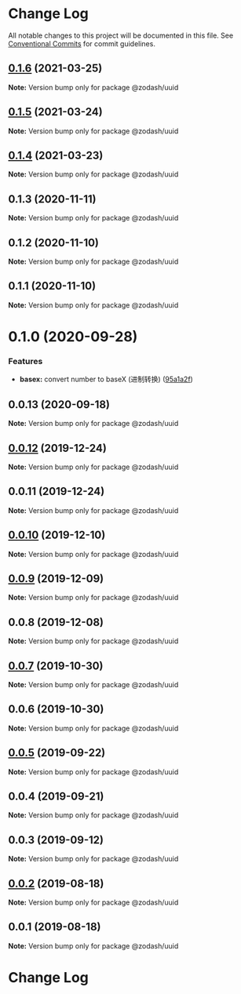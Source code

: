 # Change Log

All notable changes to this project will be documented in this file.
See [Conventional Commits](https://conventionalcommits.org) for commit guidelines.

## [0.1.6](https://github.com/zcorky/zodash/compare/@zodash/uuid@0.1.5...@zodash/uuid@0.1.6) (2021-03-25)

**Note:** Version bump only for package @zodash/uuid





## [0.1.5](https://github.com/zcorky/zodash/compare/@zodash/uuid@0.1.4...@zodash/uuid@0.1.5) (2021-03-24)

**Note:** Version bump only for package @zodash/uuid





## [0.1.4](https://github.com/zcorky/zodash/compare/@zodash/uuid@0.1.3...@zodash/uuid@0.1.4) (2021-03-23)

**Note:** Version bump only for package @zodash/uuid





## 0.1.3 (2020-11-11)

**Note:** Version bump only for package @zodash/uuid





## 0.1.2 (2020-11-10)

**Note:** Version bump only for package @zodash/uuid





## 0.1.1 (2020-11-10)

**Note:** Version bump only for package @zodash/uuid





# 0.1.0 (2020-09-28)


### Features

* **basex:** convert number to baseX (进制转换) ([95a1a2f](https://github.com/zcorky/zodash/commit/95a1a2f361d73de5caa3b8e297c1643e97e40983))





## 0.0.13 (2020-09-18)

**Note:** Version bump only for package @zodash/uuid





## [0.0.12](https://github.com/zcorky/zodash/compare/@zodash/uuid@0.0.11...@zodash/uuid@0.0.12) (2019-12-24)

**Note:** Version bump only for package @zodash/uuid





## 0.0.11 (2019-12-24)

**Note:** Version bump only for package @zodash/uuid





## [0.0.10](https://github.com/zcorky/zodash/compare/@zodash/uuid@0.0.9...@zodash/uuid@0.0.10) (2019-12-10)

**Note:** Version bump only for package @zodash/uuid





## [0.0.9](https://github.com/zcorky/zodash/compare/@zodash/uuid@0.0.8...@zodash/uuid@0.0.9) (2019-12-09)

**Note:** Version bump only for package @zodash/uuid





## 0.0.8 (2019-12-08)

**Note:** Version bump only for package @zodash/uuid





## [0.0.7](https://github.com/zcorky/zodash/compare/@zodash/uuid@0.0.6...@zodash/uuid@0.0.7) (2019-10-30)

**Note:** Version bump only for package @zodash/uuid





## 0.0.6 (2019-10-30)

**Note:** Version bump only for package @zodash/uuid





## [0.0.5](https://github.com/zcorky/zodash/compare/@zodash/uuid@0.0.4...@zodash/uuid@0.0.5) (2019-09-22)

**Note:** Version bump only for package @zodash/uuid





## 0.0.4 (2019-09-21)

**Note:** Version bump only for package @zodash/uuid





## 0.0.3 (2019-09-12)

**Note:** Version bump only for package @zodash/uuid





## [0.0.2](https://github.com/zcorky/zodash/compare/@zodash/uuid@0.0.1...@zodash/uuid@0.0.2) (2019-08-18)

**Note:** Version bump only for package @zodash/uuid





## 0.0.1 (2019-08-18)

**Note:** Version bump only for package @zodash/uuid





# Change Log
